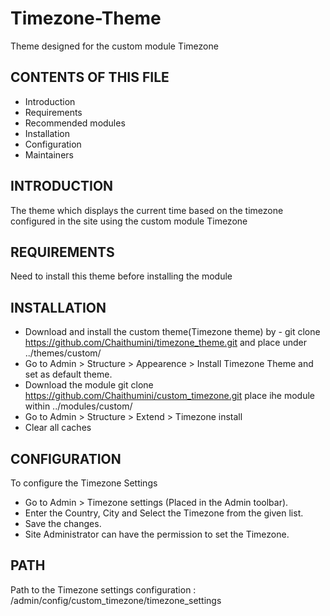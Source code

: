 # Timezone-Theme
Theme designed for the custom module Timezone

CONTENTS OF THIS FILE
---------------------

 * Introduction
 * Requirements
 * Recommended modules
 * Installation
 * Configuration
 * Maintainers

INTRODUCTION
------------

The theme which displays the current time based on the timezone configured in the site using the custom module Timezone

REQUIREMENTS
------------

Need to install this theme before installing the module

INSTALLATION
------------

 *  Download and install the custom theme(Timezone theme) by - git clone https://github.com/Chaithumini/timezone_theme.git and place under ../themes/custom/
 *  Go to Admin > Structure >  Appearence > Install Timezone Theme and set as default theme.
 *  Download the module git clone https://github.com/Chaithumini/custom_timezone.git place ihe module within ../modules/custom/
 *  Go to Admin > Structure > Extend > Timezone install
 *  Clear all caches
 
CONFIGURATION
-------------
To configure the Timezone Settings

  *  Go to Admin > Timezone settings (Placed in the Admin toolbar).
  *  Enter the Country, City and Select the Timezone from the given list.
  *  Save the changes.
  *  Site Administrator can have the permission to set the Timezone.
  
PATH
----
Path to the Timezone settings configuration : /admin/config/custom_timezone/timezone_settings
